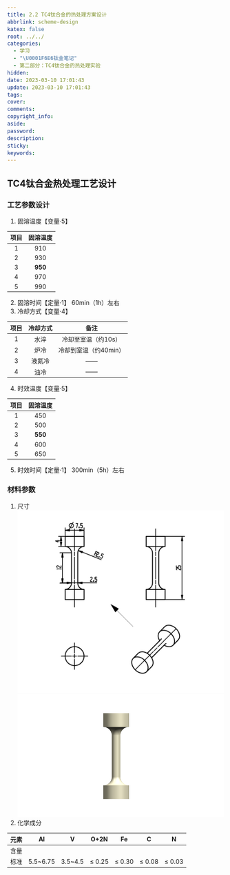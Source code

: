 ```yaml
---
title: 2.2 TC4钛合金的热处理方案设计
abbrlink: scheme-design
katex: false
root: ../../
categories:
  - 学习
  - "\U0001F6E6钛金笔记"
  - 第二部分：TC4钛合金的热处理实验
hidden:
date: 2023-03-10 17:01:43
update: 2023-03-10 17:01:43
tags:
cover:
comments:
copyright_info:
aside:
password:
description:
sticky:
keywords:
---
```

## TC4钛合金热处理工艺设计
### 工艺参数设计
1. 固溶温度【变量·5】

| 项目 | 固溶温度 |
|:----:|:--------:|
|  1   |   910    |
|  2   |   930    |
|  3   | **950**  |
|  4   |   970    |
|  5   |   990    |
2. 固溶时间【定量·1】
60min（1h）左右
3. 冷却方式【变量·4】

| 项目 | 冷却方式 |         备注          |
|:----:|:--------:|:---------------------:|
|  1   |   水淬   |  冷却至室温（约10s）  |
|  2   |   炉冷   | 冷却到室温（约40min） |
|  3   |  液氮冷  |          ——           |
|  4   |   油冷   |          ——           |

4. 时效温度【变量·5】

| 项目 | 固溶温度 |
|:----:|:--------:|
|  1   |   450    |
|  2   |   500    |
|  3   | **550**  |
|  4   |   600    |
|  5   |   650    |

5. 时效时间【定量·1】
300min（5h）左右


### 材料参数
1. 尺寸
![尺寸大小](../../../../images/20230304/试样.png)
![模型图](../../../../images/20230304/Pasted%20image%2020230319180403.png)
2. 化学成分

| 元素 |    Al    |    V    |    O+2N    |     Fe     |     C      |     N      |
|:----:|:--------:|:-------:|:----------:|:----------:|:----------:|:----------:|
| 含量 |          |         |            |            |            |            |
| 标准 | 5.5~6.75 | 3.5~4.5 | $\le$ 0.25 | $\le$ 0.30 | $\le$ 0.08 | $\le$ 0.03 |
